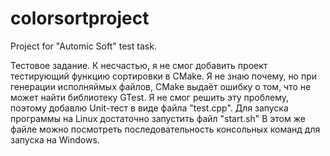 # colorsortproject
Project for "Automic Soft" test task.

Тестовое задание.
К несчастью, я не смог добавить проект тестирующий функцию сортировки в CMake. Я не знаю почему, но при генерации исполняймых файлов, CMake выдаёт ошибку о том, что не может найти библиотеку GTest. Я не смог решить эту проблему, поэтому добавлю Unit-тест в виде файла "test.cpp".
Для запуска программы на Linux достаточно запустить файл "start.sh"
В этом же файле можно посмотреть последовательность консольных команд для запуска на Windows.
